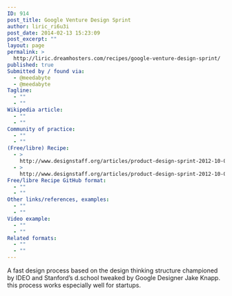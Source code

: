 ```yaml
---
ID: 914
post_title: Google Venture Design Sprint
author: liric_ri6u3i
post_date: 2014-02-13 15:23:09
post_excerpt: ""
layout: page
permalink: >
  http://liric.dreamhosters.com/recipes/google-venture-design-sprint/
published: true
Submitted by / found via:
  - @meedabyte
  - @meedabyte
Tagline:
  - ""
  - ""
Wikipedia article:
  - ""
  - ""
Community of practice:
  - ""
  - ""
(Free/libre) Recipe:
  - >
    http://www.designstaff.org/articles/product-design-sprint-2012-10-02.html
  - >
    http://www.designstaff.org/articles/product-design-sprint-2012-10-02.html
Free/libre Recipe GitHub format:
  - ""
  - ""
Other links/references, examples:
  - ""
  - ""
Video example:
  - ""
  - ""
Related formats:
  - ""
  - ""
---
```

 A fast design process based on the design thinking structure championed by IDEO and Stanford’s d.school tweaked by Google Designer Jake Knapp. this process works especially well for startups.